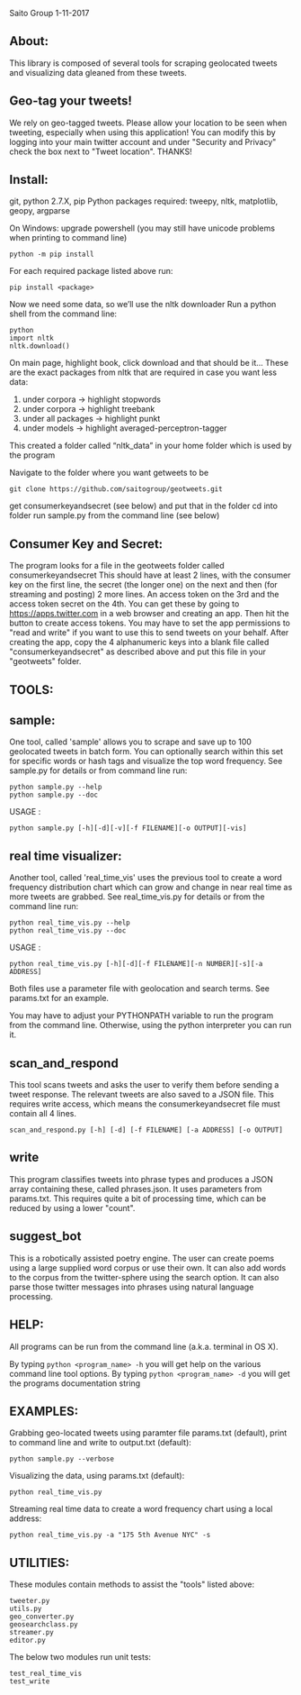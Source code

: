 Saito Group 1-11-2017

About:
----------------------------------------------------------------------
This library is composed of several tools for scraping
geolocated tweets and visualizing data gleaned from these tweets.

Geo-tag your tweets!
--------------------
We rely on geo-tagged tweets. Please allow your location to be seen
when tweeting, especially when using this application! You can modify
this by logging into your main twitter account and under "Security and
Privacy" check the box next to "Tweet location". THANKS!


Install:
----------------------------------------------------------------------
git, python 2.7.X, pip
Python packages required: tweepy, nltk, matplotlib, geopy, argparse

On Windows: upgrade powershell
   (you may still have unicode problems when printing to command line)
   
```
python -m pip install
```

For each required package listed above run:
```
pip install <package>
```
Now we need some data, so we’ll use the nltk downloader
Run a python shell from the command line:
```
python
import nltk
nltk.download()
```
On main page, highlight book, click download and that should be it... 
These are the exact packages from nltk that are required in case you want less data:
1) under corpora -> highlight stopwords
2) under corpora -> highlight treebank
3) under all packages -> highlight punkt
4) under models -> highlight averaged-perceptron-tagger

This created a folder called “nltk_data” in your home folder which is
used by the program

Navigate to the folder where you want getweets to be
```
git clone https://github.com/saitogroup/geotweets.git
```
get consumerkeyandsecret (see below) and put that in the folder
cd into folder
run sample.py from the command line (see below)


Consumer Key and Secret:
----------------------------------------------------------------------
The program looks for a file in the geotweets folder called
consumerkeyandsecret This should have at least 2 lines, with the
consumer key on the first line, the secret (the longer one) on the
next and then (for streaming and posting) 2 more lines. An access
token on the 3rd and the access token secret on the 4th. You can get
these by going to https://apps.twitter.com in a web browser and
creating an app. Then hit the button to create access tokens. You may
have to set the app permissions to "read and write" if you want to use
this to send tweets on your behalf. After creating the app, copy the 4
alphanumeric keys into a blank file called "consumerkeyandsecret" as
described above and put this file in your "geotweets" folder.


TOOLS:
----------------------------------------------------------------------
sample:
-------
One tool, called 'sample' allows you to scrape and save up to
100 geolocated tweets in batch form. You can optionally search within
this set for specific words or hash tags and visualize the top word
frequency. See sample.py for details or from command line run:
```
python sample.py --help
python sample.py --doc
```  
USAGE :
```
python sample.py [-h][-d][-v][-f FILENAME][-o OUTPUT][-vis]
```


real time visualizer:
---------------------
Another tool, called 'real_time_vis' uses the previous tool to create
a word frequency distribution chart which can grow and change in near
real time as more tweets are grabbed. See real_time_vis.py for details
or from the command line run:
```
python real_time_vis.py --help
python real_time_vis.py --doc
```  
USAGE :
```
python real_time_vis.py [-h][-d][-f FILENAME][-n NUMBER][-s][-a ADDRESS]
```

Both files use a parameter file with geolocation and search
terms. See params.txt for an example.

You may have to adjust your PYTHONPATH variable to run the program
from the command line. Otherwise, using the python interpreter you can
run it.


scan_and_respond
----------------

This tool scans tweets and asks the user to verify them before sending
a tweet response. The relevant tweets are also saved to a JSON
file. This requires write access, which means the consumerkeyandsecret
file must contain all 4 lines.

```
scan_and_respond.py [-h] [-d] [-f FILENAME] [-a ADDRESS] [-o OUTPUT]
```

write
-----
This program classifies tweets into phrase types and
produces a JSON array containing these, called phrases.json. It uses
parameters from params.txt. This requires quite a bit of processing
time, which can be reduced by using a lower "count".

suggest_bot
-----------
This is a robotically assisted poetry engine. The user can create
poems using a large supplied word corpus or use their own. It can also
add words to the corpus from the twitter-sphere using the search
option. It can also parse those twitter messages into phrases using
natural language processing.




HELP:
----------------------------------------------------------------------
All programs can be run from the command line (a.k.a. terminal in OS X).

By typing
```python <program_name> -h```
you will get help on the various command line tool options.
By typing
```python <program_name> -d```
you will get the programs documentation string


EXAMPLES:
----------------------------------------------------------------------
Grabbing geo-located tweets using paramter file params.txt (default),
print to command line and write to output.txt (default):
```
python sample.py --verbose
```
Visualizing the data, using params.txt (default):
```
python real_time_vis.py
```
Streaming real time data to create a word frequency chart using a local address:
```
python real_time_vis.py -a "175 5th Avenue NYC" -s
```

UTILITIES:
----------------------------------------------------------------------
These modules contain methods to assist the "tools" listed above:
```
tweeter.py
utils.py
geo_converter.py
geosearchclass.py
streamer.py
editor.py
```
The below two modules run unit tests:
```
test_real_time_vis
test_write
```







